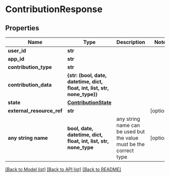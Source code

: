 # ContributionResponse


## Properties
Name | Type | Description | Notes
------------ | ------------- | ------------- | -------------
**user_id** | **str** |  | 
**app_id** | **str** |  | 
**contribution_type** | **str** |  | 
**contribution_data** | **{str: (bool, date, datetime, dict, float, int, list, str, none_type)}** |  | 
**state** | [**ContributionState**](ContributionState.md) |  | 
**external_resource_ref** | **str** |  | [optional] 
**any string name** | **bool, date, datetime, dict, float, int, list, str, none_type** | any string name can be used but the value must be the correct type | [optional]

[[Back to Model list]](../README.md#documentation-for-models) [[Back to API list]](../README.md#documentation-for-api-endpoints) [[Back to README]](../README.md)


